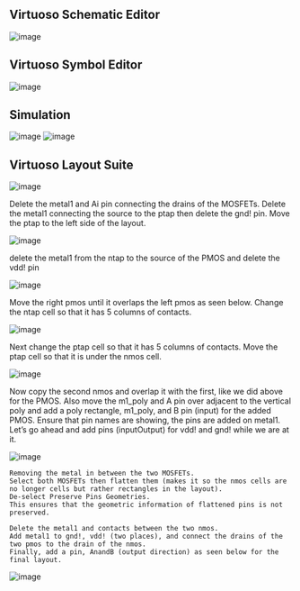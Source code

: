 ## Virtuoso Schematic Editor

![image](https://user-images.githubusercontent.com/81389879/181044288-cc594a14-9394-47f0-802e-6359c12584eb.png)


## Virtuoso Symbol Editor

![image](https://user-images.githubusercontent.com/81389879/181044670-8b2714ff-f413-4516-8535-9332d8aa13c8.png)


## Simulation

![image](https://user-images.githubusercontent.com/81389879/181045101-1a307efb-6373-4930-a383-382f5d5819a0.png)
![image](https://user-images.githubusercontent.com/81389879/181045276-24442878-5d8c-4545-8f8f-fb0ff34b9fdb.png)


## Virtuoso Layout Suite
![image](https://user-images.githubusercontent.com/81389879/181045626-70a61146-84b1-4848-9b9b-47f1cd3df2b6.png)

Delete the metal1 and Ai pin connecting the drains of the MOSFETs.
Delete the metal1 connecting the source to the ptap then delete the gnd! pin.
Move the ptap to the left side of the layout.

![image](https://user-images.githubusercontent.com/81389879/181046179-b6b8500d-9dce-47f1-82c9-5b0babbba12c.png)


delete the metal1 from the ntap to the source of the PMOS and delete the vdd! pin

![image](https://user-images.githubusercontent.com/81389879/181047129-80ea9a76-175a-4b67-9824-2dff0ab6bb5b.png)

Move the right pmos until it overlaps the left pmos as seen below.
Change the ntap cell so that it has 5 columns of contacts.

![image](https://user-images.githubusercontent.com/81389879/181047489-8b7de339-c21a-4b42-9b99-7e7d0e3fbc0e.png)


Next change the ptap cell so that it has 5 columns of contacts.
Move the ptap cell so that it is under the nmos cell.

![image](https://user-images.githubusercontent.com/81389879/181047799-82b71633-f0b7-48ae-ab6c-bbe1ce068ea5.png)

Now copy the second nmos and overlap it with the first, like we did above for the PMOS.
Also move the m1_poly and A pin over adjacent to the vertical poly and add a poly rectangle, m1_poly, and B pin (input) for the added PMOS.
Ensure that pin names are showing, the pins are added on metal1. Let’s go ahead and add pins (inputOutput) for vdd! and gnd! while we are at it.

![image](https://user-images.githubusercontent.com/81389879/181048224-490b008b-bea4-4b28-ae56-26e20f1df3ce.png)
```
Removing the metal in between the two MOSFETs.
Select both MOSFETs then flatten them (makes it so the nmos cells are no longer cells but rather rectangles in the layout).
De-select Preserve Pins Geometries.
This ensures that the geometric information of flattened pins is not preserved.

Delete the metal1 and contacts between the two nmos.
Add metal1 to gnd!, vdd! (two places), and connect the drains of the two pmos to the drain of the nmos.
Finally, add a pin, AnandB (output direction) as seen below for the final layout.
```
![image](https://user-images.githubusercontent.com/81389879/181048877-7df04a72-94a8-4db9-9614-8d1d861b37a5.png)




